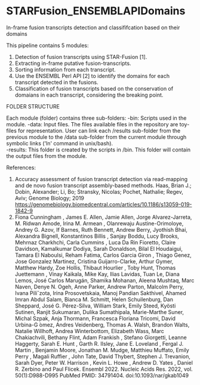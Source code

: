 # STARFusion_ENSEMBLAPIDomains
In-frame fusion transcripts detection and classififcation based on their domains

This pipeline contains 5 modules:
1. Detection of fusion transcripts using STAR-Fusion [1].
2. Extracting in-frame putative fusion-transcripts.
3. Sorting information from each transcript. 
4. Use the ENSEMBL Perl API [2] to identify the domains for each transcript detected in the fusions.
5. Classification of fusion transcripts based on the conservation of domaians in each transcript, considering the breaking point.

FOLDER STRUCTURE

Each module (folder) contains three sub-folders:
  -bin: Scripts used in the module.
  -data: Input files. The files available files in the repository are toy-files for representation. User can link each /results sub-folder from the previous module to the /data sub-folder from the current module through symbolic links ('ln' command in unix/bash).  
  -results: This folder is created by the scripts in /bin. This folder will contain the output files from the module.   

References: 
1. Accuracy assessment of fusion transcript detection via read-mapping and de novo fusion transcript assembly-based methods. Haas, Brian J.; Dobin, Alexander; Li, Bo; Stransky, Nicolas; Pochet, Nathalie; Regev, Aviv; Genome Biology; 2019 https://genomebiology.biomedcentral.com/articles/10.1186/s13059-019-1842-9
2. Fiona Cunningham , James E. Allen, Jamie Allen, Jorge Alvarez-Jarreta, M. Ridwan Amode, Irina M. Armean , Olanrewaju Austine-Orimoloye, Andrey G. Azov, If Barnes, Ruth Bennett, Andrew Berry, Jyothish Bhai, Alexandra Bignell, Konstantinos Billis , Sanjay Boddu, Lucy Brooks, Mehrnaz Charkhchi, Carla Cummins , Luca Da Rin Fioretto, Claire Davidson, Kamalkumar Dodiya, Sarah Donaldson, Bilal El Houdaigui, Tamara El Naboulsi, Reham Fatima, Carlos Garcia Giron , Thiago Genez, Jose Gonzalez Martinez, Cristina Guijarro-Clarke, Arthur Gymer, Matthew Hardy, Zoe Hollis, Thibaut Hourlier , Toby Hunt, Thomas Juettemann , Vinay Kaikala, Mike Kay, Ilias Lavidas, Tuan Le, Diana Lemos, José Carlos Marugán, Shamika Mohanan, Aleena Mushtaq, Marc Naven, Denye N. Ogeh, Anne Parker, Andrew Parton, Malcolm Perry, Ivana Piliˇzota, Irina Prosovetskaia, Manoj Pandian Sakthivel, Ahamed Imran Abdul Salam, Bianca M. Schmitt, Helen Schuilenburg, Dan Sheppard, José G. Pérez-Silva, William Stark, Emily Steed, Kyösti Sutinen, Ranjit Sukumaran, Dulika Sumathipala, Marie-Marthe Suner, Michal Szpak, Anja Thormann, Francesca Floriana Tricomi, David Urbina-G ́omez, Andres Veidenberg, Thomas A. Walsh, Brandon Walts, Natalie Willhoft, Andrea Winterbottom, Elizabeth Wass, Marc Chakiachvili, Bethany Flint, Adam Frankish , Stefano Giorgetti, Leanne Haggerty, Sarah E. Hunt , Garth R. IIsley, Jane E. Loveland , Fergal J. Martin , Benjamin Moore, Jonathan M. Mudge, Matthieu Muffato, Emily Perry , Magali Ruffier , John Tate, David Thybert, Stephen J. Trevanion, Sarah Dyer, Peter W. Harrison , Kevin L. Howe , Andrew D. Yates , Daniel R. Zerbino and Paul Flicek. Ensembl 2022. Nucleic Acids Res. 2022, vol. 50(1):D988-D995 PubMed PMID: 34791404. doi:10.1093/nar/gkab1049
